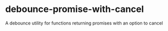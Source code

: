 # debounce-promise-with-cancel
A debounce utility for functions returning promises with an option to cancel 
